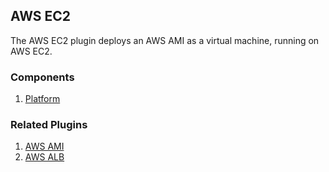 ## AWS EC2

The AWS EC2 plugin deploys an AWS AMI as a virtual machine, running on AWS EC2.

### Components

1. [Platform](/waypoint/integrations/hashicorp/aws-ec2/latest/components/platform/aws-ec2-platform)

### Related Plugins

1. [AWS AMI](/waypoint/integrations/hashicorp/aws-ami)
2. [AWS ALB](/waypoint/integrations/hashicorp/aws-alb)

<!--This plugin does not implement the resource manager framework, so the
"Resources" section is omitted-->
